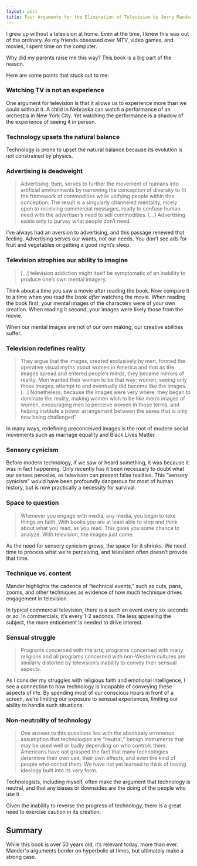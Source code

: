 ```yaml
---
layout: post
title: Four Arguments for the Elimination of Television by Jerry Mander
---
```


I grew up without a television at home. Even at the time, I knew this was out of the ordinary. As my friends obsessed over MTV, video games, and movies, I spent time on the computer.

Why did my parents raise me this way? This book is a big part of the reason.

Here are some points that stuck out to me:

### Watching TV is not an experience

One argument for television is that it allows us to experience more than we could without it. A child in Nebraska can watch a performance of an orchestra in New York City. Yet watching the performance is a shadow of the experience of seeing it in person.

### Technology upsets the natural balance

Technology is prone to upset the natural balance because its evolution is not constrained by physics.

### Advertising is deadweight

> Advertising, then, serves to further the movement of humans into artificial environments by narrowing the conception of diversity to fit the framework of commodities while unifying people within this conception. The result is a singularly channeled mentality, nicely open to receiving commercial messages, ready to confuse human need with the advertiser’s need to sell commodities. [...] Advertising exists only to purvey what people don’t need.

I’ve always had an aversion to advertising, and this passage renewed that feeling. Advertising serves our wants, not our needs. You don’t see ads for fruit and vegetables or getting a good night’s sleep.

### Television atrophies our ability to imagine

> [...] television addiction might itself be symptomatic of an inability to produce one’s own mental imagery.

Think about a time you saw a movie after reading the book. Now compare it to a time when you read the book _after_ watching the movie. When reading the book first, your mental images of the characters were of your own creation. When reading it second, your images were likely those from the movie.

When our mental images are not of our own making, our creative abilities suffer.

### Television redefines reality

> They argue that the images, created exclusively by men, formed the operative visual myths about women in America and that as the images spread and entered people’s minds, they became mirrors of reality. Men wanted their women to be that way; women, seeing only those images, attempt to and eventually did become like the images. [...] Nonetheless, because the images were very where, they began to dominate the reality, making women wish to be like men’s images of women, encouraging men to perceive women in those terms, and helping institute a power arrangement between the sexes that is only now being challenged”

In many ways, redefining preconceived images is the root of modern social movements such as marriage equality and Black Lives Matter.

### Sensory cynicism

Before modern technology, if we saw or heard something, it was because it was in fact happening. Only recently has it been necessary to doubt what our senses perceive, as television can present false realities. This “sensory cynicism” would have been profoundly dangerous for most of human history, but is now practically a necessity for survival.

### Space to question

> Whenever you engage with media, any media, you begin to take things on faith. With books you are at least able to stop and think about what you read, as you read. This gives you some chance to analyze. With television, the images just come.

As the need for sensory cynicism grows, the space for it shrinks. We need time to process what we’re perceiving, and television often doesn’t provide that time.

### Technique vs. content

Mander highlights the cadence of “technical events,” such as cuts, pans, zooms, and other techniques as evidence of how much technique drives engagement in television.

In typical commercial television, there is a such an event every six seconds or so. In commercials, it’s every 1-2 seconds. The less appealing the subject, the more enticement is needed to drive interest.

### Sensual struggle

> Programs concerned with the arts, programs concerned with many religions and all programs concerned with non-Western cultures are similarly distorted by television’s inability to convey their sensual aspects.

As I consider my struggles with religious faith and emotional intelligence, I see a connection to how technology is incapable of conveying these aspects of life. By spending most of our conscious hours in front of a screen, we’re limiting our exposure to sensual experiences, limiting our ability to handle such situations.

### Non-neutrality of technology

> One answer to this questions lies with the absolutely erroneous assumption that technologies are “neutral,” benign instruments that may be used well or badly depending on who controls them. Americans have not grasped the fact that many technologies determine their own use, their own effects, and even the kind of people who control them. We have not yet learned to think of having ideology built into its very form.

Technologists, including myself, often make the argument that technology is neutral, and that any biases or downsides are the doing of the people who use it.

Given the inability to reverse the progress of technology, there is a great need to exercise caution in its creation.

## Summary

While this book is over 50 years old, it’s relevant today, more than ever. Mander's arguments border on hyperbolic at times, but ultimately make a strong case.
